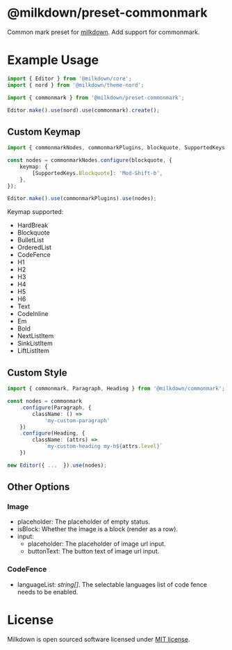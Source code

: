 # @milkdown/preset-commonmark

Common mark preset for [milkdown](https://saul-mirone.github.io/milkdown/).
Add support for commonmark.

# Example Usage

```typescript
import { Editor } from '@milkdown/core';
import { nord } from '@milkdown/theme-nord';

import { commonmark } from '@milkdown/preset-commonmark';

Editor.make().use(nord).use(commonmark).create();
```

## Custom Keymap

```typescript
import { commonmarkNodes, commonmarkPlugins, blockquote, SupportedKeys } from '@milkdown/preset-commonmark';

const nodes = commonmarkNodes.configure(blockquote, {
    keymap: {
        [SupportedKeys.Blockquote]: 'Mod-Shift-b',
    },
});

Editor.make().use(commonmarkPlugins).use(nodes);
```

Keymap supported:

-   HardBreak
-   Blockquote
-   BulletList
-   OrderedList
-   CodeFence
-   H1
-   H2
-   H3
-   H4
-   H5
-   H6
-   Text
-   CodeInline
-   Em
-   Bold
-   NextListItem
-   SinkListItem
-   LiftListItem

## Custom Style

```typescript
import { commonmark, Paragraph, Heading } from '@milkdown/commonmark';

const nodes = commonmark
    .configure(Paragraph, {
        className: () =>
            'my-custom-paragraph'
    })
    .configure(Heading, {
        className: (attrs) =>
            `my-custom-heading my-h${attrs.level}`
    })

new Editor({ ...  }).use(nodes);
```

## Other Options

### Image

-   placeholder: The placeholder of empty status.
-   isBlock: Whether the image is a block (render as a row).
-   input:
    -   placeholder: The placeholder of image url input.
    -   buttonText: The button text of image url input.

### CodeFence

-   languageList: _string[]_. The selectable languages list of code fence needs to be enabled.

# License

Milkdown is open sourced software licensed under [MIT license](https://github.com/Saul-Mirone/milkdown/blob/main/LICENSE).
